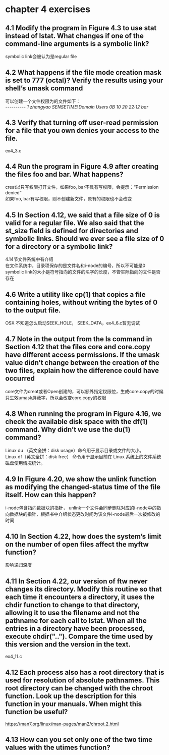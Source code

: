 # chapter 4 exercises  

## 4.1 Modify the program in Figure 4.3 to use stat instead of lstat. What changes if one of the command-line arguments is a symbolic link?  

symbolic link会被认为是regular file  

## 4.2 What happens if the file mode creation mask is set to 777 (octal)? Verify the results using your shell’s umask command  

可以创建一个文件权限为的文件如下：  
*----------   1 zhangyao  SENSETIME\Domain Users     0B 10 20 22:12 bar*   

## 4.3 Verify that turning off user-read permission for a file that you own denies your access to the file.

ex4_3.c  

## 4.4 Run the program in Figure 4.9 after creating the files foo and bar. What happens?  

creat以只写权限打开文件，如果foo, bar不具有写权限，会提示：“Permission denied”  
如果foo, bar有写权限，则不创建新文件，原有的权限也不会改变  

## 4.5  In Section 4.12, we said that a file size of 0 is valid for a regular file. We also said that the st_size field is defined for directories and symbolic links. Should we ever see a file size of 0 for a directory or a symbolic link?  

4.14节文件系统中有介绍  
在文件系统中，目录项保存的是文件名和i-node的编号，所以不可能是0  
symbolic link的大小是符号指向的文件的名字的长度，不管实际指向的文件是否存在  

## 4.6 Write a utility like cp(1) that copies a file containing holes, without writing the bytes of 0 to the output file.  
 
OSX 不知道怎么启动SEEK_HOLE， SEEK_DATA，ex4_6.c暂无调试  

## 4.7 Note in the output from the ls command in Section 4.12 that the files core and core.copy have different access permissions. If the umask value didn’t change between the creation of the two files, explain how the difference could have occurred  

core文件为creat或者Open创建的，可以额外指定权限位，生成core.copy的时候只生效umask屏蔽字，所以会改变core.copy的权限  

## 4.8 When running the program in Figure 4.16, we check the available disk space with the df(1) command. Why didn’t we use the du(1) command?  

Linux du （英文全拼：disk usage）命令用于显示目录或文件的大小。  
Linux df（英文全拼：disk free） 命令用于显示目前在 Linux 系统上的文件系统磁盘使用情况统计。  

## 4.9 In Figure 4.20, we show the unlink function as modifying the changed-status time of the file itself. How can this happen?  

i-node包含指向数据块的指针， unlink一个文件会同步删除对应的i-node中的指向数据块的指针，根据书中介绍状态更改时间为该文件i-node最后一次被修改的时间  

## 4.10 In Section 4.22, how does the system’s limit on the number of open files affect the myftw function?  

影响递归深度  

## 4.11 In Section 4.22, our version of ftw never changes its directory. Modify this routine so that each time it encounters a directory, it uses the chdir function to change to that directory, allowing it to use the filename and not the pathname for each call to lstat. When all the entries in a directory have been processed, execute chdir(".."). Compare the time used by this version and the version in the text.  

ex4_11.c

## 4.12 Each process also has a root directory that is used for resolution of absolute pathnames. This root directory can be changed with the chroot function. Look up the description for this function in your manuals. When might this function be useful?  

https://man7.org/linux/man-pages/man2/chroot.2.html  

## 4.13 How can you set only one of the two time values with the utimes function?  

